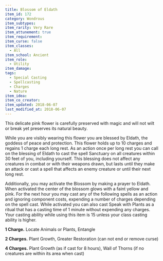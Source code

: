 ```yaml
---
title: Blossom of Eldath
item_id: 172
category: Wondrous
item_subtypes:
item_rarity: Very Rare
item_attunement: true
item_requirement:
item_curse: false
item_classes:
  - All
item_school: Ancient
item_role:
  - Utility
item_damage:
tags:
  - Special Casting
  - Spellcasting
  - Charges
  - Nature
item_idea:
item_co_creator:
item_updated: 2018-06-07
last_modified_at: 2018-06-07
---
```


This delicate pink flower is carefully preserved with magic and will not wilt or break yet preserves its natural beauty.

While you are visibly wearing this flower you are blessed by Eldath, the goddess of peace and protection. This flower holds up to 10 charges and regains 1 charge each long rest.
As an action once per long rest you can call on the blessing of Eldath to cast the spell <magic-spell>Sanctuary</magic-spell> on all creatures within 30 feet of you, including yourself. This blessing does not affect any creatures in combat or with their weapons drawn, but lasts until they make an attack or cast a spell that affects an enemy creature or until their next long rest.

Additionally, you may activate the Blossom by making a prayer to Eldath. When activated the center of the blossom glows with a faint yellow and pink. For the next hour you may cast any of the following spells as an action and ignoring component costs, expending a number of charges depending on the spell cast. While activated you can also cast <magic-spell>Speak with Plants</magic-spell> as a ritual that has a casting time of 1 minute without expending any charges.
Your casting ability while using this item is 15 unless your class casting ability is higher.

**1 Charge.** <magic-spell>Locate Animals or Plants</magic-spell>, <magic-spell>Entangle</magic-spell>

**2 Charges.** <magic-spell>Plant Growth</magic-spell>, <magic-spell>Greater Restoration</magic-spell> (can not end or remove curse)

**4 Charges.** <magic-spell>Plant Growth</magic-spell> (as if cast for 8 hours), <magic-spell>Wall of Thorns</magic-spell> (if no creatures are within its area when cast)
